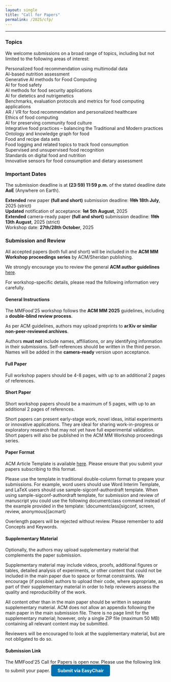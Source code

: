```yaml
---
layout: single
title: "Call for Papers"
permalink: /2025/cfp/
---
```


<hr>

### Topics
We welcome submissions on a broad range of topics, including but not limited to the following areas of interest:

> 
<i class="fa-regular fa-circle-right"></i> Personalized food recommendation using multimodal data <br>
<i class="fa-regular fa-circle-right"></i> AI-based nutrition assessment <br>
<i class="fa-regular fa-circle-right"></i> Generative AI methods for Food Computing <br>
<i class="fa-regular fa-circle-right"></i> AI for food safety <br>
<i class="fa-regular fa-circle-right"></i> AI methods for food security applications <br>
<i class="fa-regular fa-circle-right"></i> AI for dietetics and nutrigenetics <br>
<i class="fa-regular fa-circle-right"></i> Benchmarks, evaluation protocols and metrics for food computing applications <br>
<i class="fa-regular fa-circle-right"></i> AR / VR for food recommendation and personalized healthcare <br>
<i class="fa-regular fa-circle-right"></i> Ethics of food computing <br>
<i class="fa-regular fa-circle-right"></i> AI for preserving community food culture <br>
<i class="fa-regular fa-circle-right"></i> Integrative food practices – balancing the Traditional and Modern practices <br>
<i class="fa-regular fa-circle-right"></i> Ontology and knowledge graph for food <br>
<i class="fa-regular fa-circle-right"></i> Food and recipe data sets <br>
<i class="fa-regular fa-circle-right"></i> Food logging and related topics to track food consumption <br>
<i class="fa-regular fa-circle-right"></i> Supervised and unsupervised food recognition <br>
<i class="fa-regular fa-circle-right"></i> Standards on digital food and nutrition <br>
<i class="fa-regular fa-circle-right"></i> Innovative sensors for food consumption and dietary assessment <br>


### Important Dates
The submission deadline is at **(23:59) 11:59 p.m.** of the stated deadline date **AoE** (Anywhere on Earth).

>
<i class="fa-solid fa-calendar-days"></i> <b>Extended</b> new paper <b>(full and short)</b> submission deadline: <del>**11th**</del> **18th July**, 2025 (strict)<br>
<i class="fa-solid fa-calendar-days"></i> <b>Updated</b> notification of acceptance: <del>**1st**</del> **5th August**, 2025 <br>
<i class="fa-solid fa-calendar-days"></i> <b>Extended</b> camera-ready paper <b>(full and short)</b> submission deadline: <del>**11th**</del> **13th August**, 2025 (strict)<br>
<i class="fa-solid fa-calendar-days"></i> Workshop date: **27th/28th October**, 2025


### Submission and Review
All accepted papers (both full and short) will be included in the **ACM MM Workshop proceedings series** by ACM/Sheridan publishing.

<i class="fa-solid fa-thumbtack"></i> We strongly encourage you to review the general **ACM author guidelines** <a href="https://acmmm2025.org/information-for-authors/" target="_blank">here</a>.

<i class="fa-solid fa-circle-info"></i> For workshop-specific details, please read the following information very carefully.  

#### General Instructions
The MMFood'25 workshop follows the **ACM MM 2025** guidelines, including a **double-blind review process**.

>
As per ACM guidelines, authors may upload preprints to **arXiv or similar non-peer-reviewed archives**. 

<i class="fa-solid fa-circle-info"></i> Authors **must not** include names, affiliations, or any identifying information in their submissions. Self-references should be written in the third person. Names will be added in the **camera-ready** version upon acceptance.

#### Full Paper
<i class="fa-solid fa-thumbtack"></i> Full workshop papers should be 4-8 pages, with up to an additional 2 pages of references.

#### Short Paper
<i class="fa-solid fa-thumbtack"></i> Short workshop papers should be a maximum of 5 pages, with up to an additional 2 pages of references.

>
Short papers can present early-stage work, novel ideas, initial experiments or innovative applications. They are ideal for sharing work-in-progress or exploratory research that may not yet have full experimental validation. Short papers will also be published in the ACM MM Workshop proceedings series.

#### Paper Format

<i class="fa-solid fa-thumbtack"></i> ACM Article Template is available <a href="https://www.acm.org/publications/proceedings-template" target="_blank">here</a>. Please ensure that you submit your papers subscribing to this format.

>
Please use the template in traditional double-column format to prepare your submissions. For example, word users should use Word Interim Template, and LaTeX users should use sample-sigconf-authordraft template. When using sample-sigconf-authordraft template, for submission and review of manuscript you could use the following documentclass command instead of the example provided in the template: \documentclass[sigconf, screen, review, anonymous]{acmart}

<i class="fa-solid fa-circle-info"></i> Overlength papers will be rejected without review. Please remember to add Concepts and Keywords.

#### Supplementary Material
Optionally, the authors may upload supplementary material that complements the paper submission.

>
Supplementary material may include videos, proofs, additional figures or tables, detailed analysis of experiments, or other content that could not be included in the main paper due to space or format constraints. We encourage (if possible) authors to upload their code, where appropriate, as part of their supplementary material in order to help reviewers assess the quality and reproducibility of the work.

>
All content other than in the main paper should be written in separate supplementary material. ACM does not allow an appendix following the main paper in the main submission file. There is no page limit for the supplementary material; however, only a single ZIP file (maximum 50 MB) containing all relevant content may be submitted.

<i class="fa-solid fa-circle-info"></i> Reviewers will be encouraged to look at the supplementary material, but are not obligated to do so.

#### Submission Link
The MMFood'25 Call for Papers is open now. Please use the following link to submit your paper.
<a href="https://easychair.org/conferences?conf=mmfood25" target="_blank"
   style="display: inline-block; padding: 10px 20px; background-color: #0072b1; color: white; text-decoration: none; font-size: 14px; border-radius: 5px; font-weight: bold; transition: background-color 0.3s ease, transform 0.3s ease;">
   <i class="fa-solid fa-arrow-up-right-from-square"></i> Submit via EasyChair
</a>